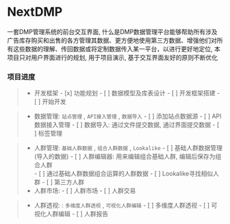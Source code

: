 # NextDMP
一套DMP管理系统的前台交互界面, 什么是DMP数据管理平台能够帮助所有涉及广告库存购买和出售的各方管理其数据、更方便地使用第三方数据、增强他们对所有这些数据的理解、传回数据或将定制数据传入某一平台，以进行更好地定位, 本项目只对用户界面进行的规划, 用于项目演示, 基于交互界面友好的原则不断优化

### 项目进度
> * 开发框架
    - [x] 功能规划
    - [ ] 数据模型及库表设计
    - [ ] 开发框架搭建
    - [ ] 开始开发
    
> * 数据管理: `站点管理` , `API接入管理` ,  `数据导入`
    - [ ] 添加站点数据源
    - [ ] API数据接入管理
    - [ ] 数据导入: 通过文件提交数据, 通过界面提交数据
    - [ ] 标签管理    

> * 人群管理: `基础人群数据` , `组合人群数据` ,  `Lookalike`
    - [ ] 基础人群数据管理(导入的数据)
    - [ ] 人群编辑器: 用来编辑组合基础人群, 编辑后保存为组合人群    
    - [ ] 通过基础人群数据组合运算的人群数据
    - [ ] Lookalike寻找相似人群
    - [ ] 第三方人群
> * 人群市场: 
    - [ ] 人群市场
    - [ ] 人群交易

> * 人群透视: : `多维度人群透视` ,  `可视化人群编辑`
    - [ ] 多维度人群透视
    - [ ] 可视化人群编辑
    - [ ] 人群报告
